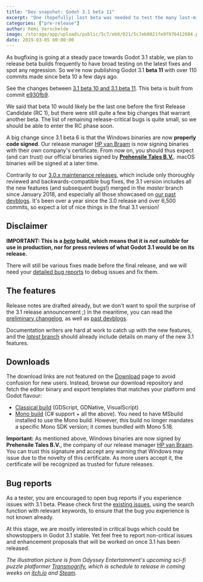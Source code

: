 ```yaml
---
title: "Dev snapshot: Godot 3.1 beta 11"
excerpt: "One (hopefully) last beta was needed to test the many last-minute bug fixes done over the last few day, which brought the 3.1 version very close to what we want the final version to be. But any heavy bugfix requires QA testing to ensure that it does not introduce regressions, so we're publishing a new 3.1 beta 11 build to have the community confirm if it's ready for the Release Candidate stage."
categories: ["pre-release"]
author: Rémi Verschelde
image: /storage/app/uploads/public/5c7/eb0/021/5c7eb0021fe9f976412604.png
date: 2019-03-05 00:00:00
---
```


As bugfixing is going at a steady pace towards Godot 3.1 stable, we plan to release beta builds frequently to have broad testing on the latest fixes and spot any regression. So we're now publishing Godot 3.1 **beta 11** with over 110 commits made since beta 10 a few days ago.

See the changes between [3.1 beta 10 and 3.1 beta 11](https://github.com/godotengine/godot/compare/e930fb9a6e4277ad3c4dc60a775785b294840512...80618700ca668a595fd214ca8db43a69ca2a8b67). This beta is built from commit [e930fb9](https://github.com/godotengine/godot/commit/80618700ca668a595fd214ca8db43a69ca2a8b67).

We said that beta 10 would likely be the last one before the first Release Candidate (RC 1), but there were still quite a few big changes that warrant another beta. The list of remaining release-critical bugs is quite small, so we should be able to enter the RC phase soon.

A big change since 3.1 beta 6 is that the Windows binaries are now **properly code signed**. Our release manager [HP van Braam](https://github.com/hpvb) is now signing binaries with their own company's certificate. From now on, you should thus expect (and can trust) our official binaries signed by **[Prehensile Tales B.V.](https://www.prehensile-tales.com/)**. macOS binaries will be signed at a later time.

Contrarily to our [3.0.x maintenance releases](/article/maintenance-release-godot-3-0-6), which include only thoroughly reviewed and backwards-compatible bug fixes, the 3.1 version includes all the new features (and subsequent bugs!) merged in the *master* branch since January 2018, and especially all those showcased on [our past devblogs](/devblog). It's been over a year since the 3.0 release and over 6,500 commits, so expect a lot of nice things in the final 3.1 version!

## Disclaimer

**IMPORTANT: This is a [*beta*](https://en.wikipedia.org/wiki/Software_release_life_cycle#Beta) build, which means that it is *not suitable* for use in production, nor for press reviews of what Godot 3.1 would be on its release.**

There will still be various fixes made before the final release, and we will need your [detailed bug reports](https://github.com/godotengine/godot/issues) to debug issues and fix them.

## The features

Release notes are drafted already, but we don't want to spoil the surprise of the 3.1 release announcement ;)
In the meantime, you can read the [preliminary changelog](https://github.com/godotengine/godot/blob/master/CHANGELOG.md#unreleased), as well as [past devblogs](/devblog).

Documentation writers are hard at work to catch up with the new features, and the [*latest* branch](http://docs.godotengine.org/en/latest/) should already include details on many of the new 3.1 features.

## Downloads

The download links are not featured on the [Download](/download) page to avoid confusion for new users. Instead, browse our download repository and fetch the editor binary and export templates that matches your platform and Godot flavour:

- [Classical build](https://downloads.tuxfamily.org/godotengine/3.1/beta11) (GDScript, GDNative, VisualScript)
- [Mono build](https://downloads.tuxfamily.org/godotengine/3.1/beta11/mono) (C# support + all the above). You need to have MSbuild installed to use the Mono build. However, this build no longer mandates a specific Mono SDK version; it comes bundled with Mono 5.18.

**Important:** As mentioned above, Windows binaries are now signed by **Prehensile Tales B.V.**, the company of our release manager [HP van Braam](https://github.com/hpvb). You can trust this signature and accept any warning that Windows may issue due to the novelty of this certificate. As more users accept it, the certificate will be recognized as trusted for future releases.

## Bug reports

As a tester, you are encouraged to open bug reports if you experience issues with 3.1 beta. Please check first the [existing issues](https://github.com/godotengine/godot/issues), using the search function with relevant keywords, to ensure that the bug you experience is not known already.

At this stage, we are mostly interested in critical bugs which could be showstoppers in Godot 3.1 stable. Yet feel free to report non-critical issues and enhancement proposals that will be worked on once 3.1 has been released.

*The illustration picture is from Odyssey Entertainment's upcoming sci-fi puzzle platformer *[Transmogrify](http://www.playtransmogrify.com/)*, which is schedule to release in coming weeks on [itch.io](https://odysseyentertainment.itch.io/transmogrify) and [Steam](https://store.steampowered.com/app/740310/Transmogrify/).*
